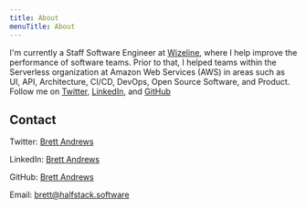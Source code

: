 ```yaml
---
title: About
menuTitle: About
---
```


I'm currently a Staff Software Engineer at [Wizeline](https://www.wizeline.com/), where I help improve the performance of software teams. Prior to that, I helped teams within the Serverless organization at Amazon Web Services (AWS) in areas such as UI, API, Architecture, CI/CD, DevOps, Open Source Software, and Product. Follow me on [Twitter](https://twitter.com/AWSbrett), [LinkedIn](https://www.linkedin.com/in/breandr/), and [GitHub](https://github.com/brettstack)

## Contact

Twitter: [Brett Andrews](https://twitter.com/AWSbrett)

LinkedIn: [Brett Andrews](https://www.linkedin.com/in/breandr/)

GitHub: [Brett Andrews](https://github.com/brettstack)

Email: [brett@halfstack.software](mailto:brett@halfstack.software)